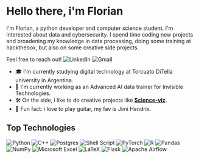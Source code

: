 # Hello there, i'm Florian

I'm Florian, a python developer and computer science student. I'm interested about data and cybersecurity.
I spend time coding new projects and broadening my knowledge in data processing, doing some training at hackthebox, but also on some creative side projects.

Feel free to reach out!
![LinkedIn](https://img.shields.io/badge/Florianreyes-%230077B5.svg?style=for-the-badge&logo=linkedin&logoColor=white)
![Gmail](https://img.shields.io/badge/floriandevkings@gmail.com-D14836?style=for-the-badge&logo=gmail&logoColor=white)

- 🎓 I'm currently studying digital technology at Torcuato DiTella university in Argentina.
- 🧪 I'm currently working as an Advanced AI data trainer for Invisible Technologies.
- 🛠️ On the side, i like to do creative projects like
  **[Science-viz](https://twitter.com/sci_vi?s=20)**.
- 🎸 Fun fact: i love to play guitar, my fav is Jimi Hendrix.

## Top Technologies

![Python](https://img.shields.io/badge/python-3670A0?style=for-the-badge&logo=python&logoColor=ffdd54)
![C++](https://img.shields.io/badge/c++-%2300599C.svg?style=for-the-badge&logo=c%2B%2B&logoColor=white)
![Postgres](https://img.shields.io/badge/postgres-%23316192.svg?style=for-the-badge&logo=postgresql&logoColor=white)
![Shell Script](https://img.shields.io/badge/shell_script-%23121011.svg?style=for-the-badge&logo=gnu-bash&logoColor=white)
![PyTorch](https://img.shields.io/badge/PyTorch-%23EE4C2C.svg?style=for-the-badge&logo=PyTorch&logoColor=white)
![R](https://img.shields.io/badge/r-%23276DC3.svg?style=for-the-badge&logo=r&logoColor=white)
![Pandas](https://img.shields.io/badge/pandas-%23150458.svg?style=for-the-badge&logo=pandas&logoColor=white)
![NumPy](https://img.shields.io/badge/numpy-%23013243.svg?style=for-the-badge&logo=numpy&logoColor=white)
![Microsoft Excel](https://img.shields.io/badge/Microsoft_Excel-217346?style=for-the-badge&logo=microsoft-excel&logoColor=white)
![LaTeX](https://img.shields.io/badge/latex-%23008080.svg?style=for-the-badge&logo=latex&logoColor=white)
![Flask](https://img.shields.io/badge/flask-%23000.svg?style=for-the-badge&logo=flask&logoColor=white)
![Apache Airflow](https://img.shields.io/badge/Apache%20Airflow-017CEE?style=for-the-badge&logo=Apache%20Airflow&logoColor=white)


<!-- ![Python](https://img.shields.io/badge/python-3670A0?style=for-the-badge&logo=python&logoColor=ffdd54)
![R](https://img.shields.io/badge/r-%23276DC3.svg?style=for-the-badge&logo=r&logoColor=white)
![Pandas](https://img.shields.io/badge/pandas-%23150458.svg?style=for-the-badge&logo=pandas&logoColor=white)
![NumPy](https://img.shields.io/badge/numpy-%23013243.svg?style=for-the-badge&logo=numpy&logoColor=white)
![Flask](https://img.shields.io/badge/flask-%23000.svg?style=for-the-badge&logo=flask&logoColor=white)
![Microsoft Excel](https://img.shields.io/badge/Microsoft_Excel-217346?style=for-the-badge&logo=microsoft-excel&logoColor=white)
![Figma](https://img.shields.io/badge/figma-%23F24E1E.svg?style=for-the-badge&logo=figma&logoColor=white)
![React](https://img.shields.io/badge/react-%2320232a.svg?style=for-the-badge&logo=react&logoColor=%2361DAFB)
![HTML5](https://img.shields.io/badge/html5-%23E34F26.svg?style=for-the-badge&logo=html5&logoColor=white)
![LaTeX](https://img.shields.io/badge/latex-%23008080.svg?style=for-the-badge&logo=latex&logoColor=white) -->
